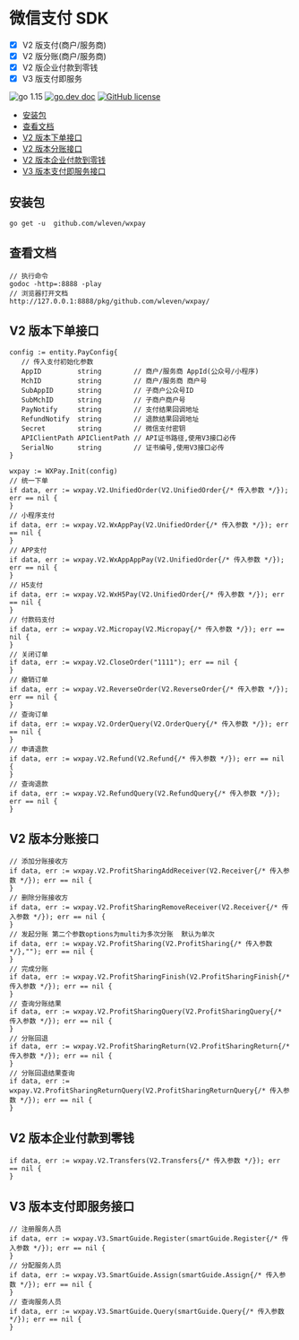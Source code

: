# 微信支付 SDK

- [x] V2 版支付(商户/服务商)
- [x] V2 版分账(商户/服务商)
- [x] V2 版企业付款到零钱
- [x] V3 版支付即服务

![go 1.15](https://img.shields.io/badge/go-1.15-green)
[![go.dev doc](https://img.shields.io/badge/go.dev-doc-green)](https://pkg.go.dev/github.com/wleven/wxpay)
[![GitHub license](https://img.shields.io/github/license/wleven/wxpay)](https://github.com/wleven/wxpay/blob/master/LICENSE)

- [安装包](#安装包)
- [查看文档](#查看文档)
- [V2 版本下单接口](#V2版本下单接口)
- [V2 版本分账接口](#V2版本分账接口)
- [V2 版本企业付款到零钱](#V2版本企业付款到零钱)
- [V3 版本支付即服务接口](#V3版本支付即服务接口)

## 安装包

```golang
go get -u  github.com/wleven/wxpay
```

## 查看文档

```golang
// 执行命令
godoc -http=:8888 -play
// 浏览器打开文档
http://127.0.0.1:8888/pkg/github.com/wleven/wxpay/
```

## V2 版本下单接口

```golang
config := entity.PayConfig{
   // 传入支付初始化参数
   AppID         string        // 商户/服务商 AppId(公众号/小程序)
   MchID         string        // 商户/服务商 商户号
   SubAppID      string        // 子商户公众号ID
   SubMchID      string        // 子商户商户号
   PayNotify     string        // 支付结果回调地址
   RefundNotify  string        // 退款结果回调地址
   Secret        string        // 微信支付密钥
   APIClientPath APIClientPath // API证书路径,使用V3接口必传
   SerialNo      string        // 证书编号,使用V3接口必传
}

wxpay := WXPay.Init(config)
// 统一下单
if data, err := wxpay.V2.UnifiedOrder(V2.UnifiedOrder{/* 传入参数 */}); err == nil {
}
// 小程序支付
if data, err := wxpay.V2.WxAppPay(V2.UnifiedOrder{/* 传入参数 */}); err == nil {
}
// APP支付
if data, err := wxpay.V2.WxAppAppPay(V2.UnifiedOrder{/* 传入参数 */}); err == nil {
}
// H5支付
if data, err := wxpay.V2.WxH5Pay(V2.UnifiedOrder{/* 传入参数 */}); err == nil {
}
// 付款码支付
if data, err := wxpay.V2.Micropay(V2.Micropay{/* 传入参数 */}); err == nil {
}
// 关闭订单
if data, err := wxpay.V2.CloseOrder("1111"); err == nil {
}
// 撤销订单
if data, err := wxpay.V2.ReverseOrder(V2.ReverseOrder{/* 传入参数 */}); err == nil {
}
// 查询订单
if data, err := wxpay.V2.OrderQuery(V2.OrderQuery{/* 传入参数 */}); err == nil {
}
// 申请退款
if data, err := wxpay.V2.Refund(V2.Refund{/* 传入参数 */}); err == nil {
}
// 查询退款
if data, err := wxpay.V2.RefundQuery(V2.RefundQuery{/* 传入参数 */}); err == nil {
}

```

## V2 版本分账接口

```golang
// 添加分账接收方
if data, err := wxpay.V2.ProfitSharingAddReceiver(V2.Receiver{/* 传入参数 */}); err == nil {
}
// 删除分账接收方
if data, err := wxpay.V2.ProfitSharingRemoveReceiver(V2.Receiver{/* 传入参数 */}); err == nil {
}
// 发起分账 第二个参数options为multi为多次分账  默认为单次
if data, err := wxpay.V2.ProfitSharing(V2.ProfitSharing{/* 传入参数 */},""); err == nil {
}
// 完成分账
if data, err := wxpay.V2.ProfitSharingFinish(V2.ProfitSharingFinish{/* 传入参数 */}); err == nil {
}
// 查询分账结果
if data, err := wxpay.V2.ProfitSharingQuery(V2.ProfitSharingQuery{/* 传入参数 */}); err == nil {
}
// 分账回退
if data, err := wxpay.V2.ProfitSharingReturn(V2.ProfitSharingReturn{/* 传入参数 */}); err == nil {
}
// 分账回退结果查询
if data, err := wxpay.V2.ProfitSharingReturnQuery(V2.ProfitSharingReturnQuery{/* 传入参数 */}); err == nil {
}

```

## V2 版本企业付款到零钱

```golang
if data, err := wxpay.V2.Transfers(V2.Transfers{/* 传入参数 */}); err == nil {
}
```

## V3 版本支付即服务接口

```golang
// 注册服务人员
if data, err := wxpay.V3.SmartGuide.Register(smartGuide.Register{/* 传入参数 */}); err == nil {
}
// 分配服务人员
if data, err := wxpay.V3.SmartGuide.Assign(smartGuide.Assign{/* 传入参数 */}); err == nil {
}
// 查询服务人员
if data, err := wxpay.V3.SmartGuide.Query(smartGuide.Query{/* 传入参数 */}); err == nil {
}
```
